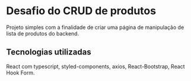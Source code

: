 # Desafio do CRUD de produtos

Projeto simples com a finalidade de criar uma página de manipulação de lista de produtos do backend.

## Tecnologias utilizadas

React com typescript, styled-components, axios, React-Bootstrap, React Hook Form.

